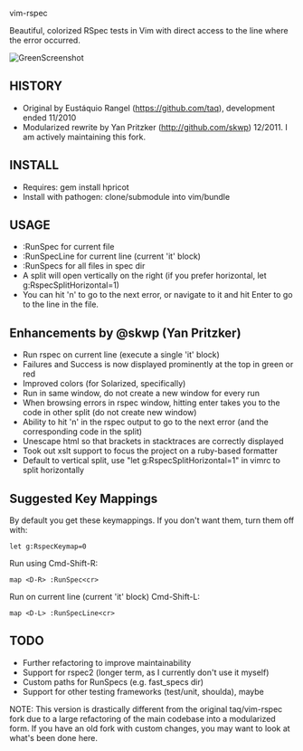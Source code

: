 vim-rspec

Beautiful, colorized RSpec tests in Vim with direct access to
the line where the error occurred.

![GreenScreenshot](http://i.imgur.com/PWutK.png)

HISTORY
-------
 * Original by Eustáquio Rangel (https://github.com/taq), development ended 11/2010
 * Modularized rewrite by Yan Pritzker (http://github.com/skwp) 12/2011. I am actively maintaining this fork.

INSTALL
-------
 * Requires: gem install hpricot
 * Install with pathogen: clone/submodule into vim/bundle

USAGE
-----
 * :RunSpec for current file
 * :RunSpecLine for current line (current 'it' block)
 * :RunSpecs for all files in spec dir
 * A split will open vertically on the right (if you prefer horizontal, let g:RspecSplitHorizontal=1)
 * You can hit 'n' to go to the next error, or navigate to it and hit Enter to go to the line in the file.

Enhancements by @skwp (Yan Pritzker)
-----
 * Run rspec on current line (execute a single 'it' block)
 * Failures and Success is now displayed prominently at the top in green or red
 * Improved colors (for Solarized, specifically)
 * Run in same window, do not create a new window for every run
 * When browsing errors in rspec window, hitting enter takes you to the code in other split (do not create new window)
 * Ability to hit 'n' in the rspec output to go to the next error (and the corresponding code in the split)
 * Unescape html so that brackets in stacktraces are correctly displayed
 * Took out xslt support to focus the project on a ruby-based formatter
 * Default to vertical split, use "let g:RspecSplitHorizontal=1" in vimrc to split horizontally

Suggested Key Mappings
-----
By default you get these keymappings. If you don't want them, turn them off with:

    let g:RspecKeymap=0

Run using Cmd-Shift-R:

    map <D-R> :RunSpec<cr>

Run on current line (current 'it' block) Cmd-Shift-L:

    map <D-L> :RunSpecLine<cr>

TODO
-------
 * Further refactoring to improve maintainability
 * Support for rspec2 (longer term, as I currently don't use it myself)
 * Custom paths for RunSpecs (e.g. fast_specs dir)
 * Support for other testing frameworks (test/unit, shoulda), maybe

NOTE: This version is drastically different from the original taq/vim-rspec
fork due to a large refactoring of the main codebase into a modularized
form. If you have an old fork with custom changes, you may want to look
at what's been done here.

